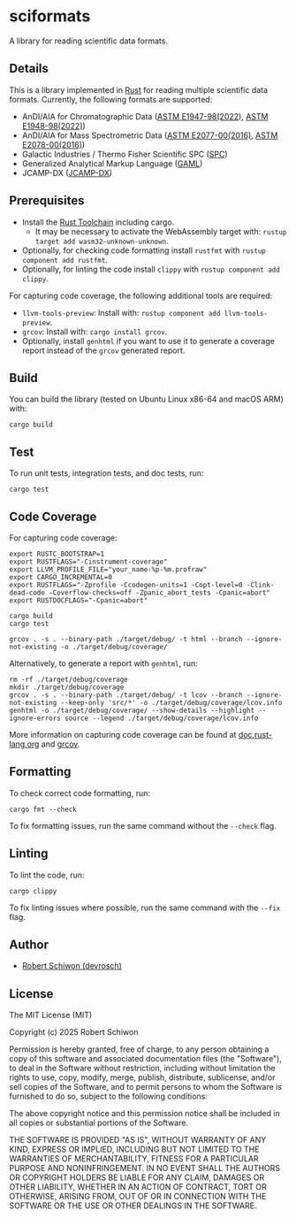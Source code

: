 # sciformats

A library for reading scientific data formats.

## Details

This is a library implemented in [Rust](https://www.rust-lang.org/) for reading multiple scientific data formats. Currently, the following formats are supported:
* AnDI/AIA for Chromatographic Data ([ASTM E1947-98(2022)](https://www.astm.org/e1947-98r22.html), [ASTM E1948-98(2022)](https://www.astm.org/e1948-98r22.html))
* AnDI/AIA for Mass Spectrometric Data ([ASTM E2077-00(2016)](https://www.astm.org/e2077-00r16.html), [ASTM E2078-00(2016)](https://www.astm.org/e2078-00r16.html))
* Galactic Industries / Thermo Fisher Scientific SPC ([SPC](https://en.wikipedia.org/wiki/SPC_file_format))
* Generalized Analytical Markup Language ([GAML](https://www.gaml.org/))
* JCAMP-DX ([JCAMP-DX](http://www.jcamp-dx.org/))

## Prerequisites

* Install the [Rust Toolchain](https://www.rust-lang.org/tools/install) including cargo.
    * It may be necessary to activate the WebAssembly target with: `rustup target add wasm32-unknown-unknown`.
* Optionally, for checking code formatting install `rustfmt` with `rustup component add rustfmt`.
* Optionally, for linting the code install `clippy` with `rustup component add clippy`.

For capturing code coverage, the following additional tools are required:
* `llvm-tools-preview`: Install with: `rustup component add llvm-tools-preview`.
* `grcov`: Install with: `cargo install grcov`.
* Optionally, install `genhtml` if you want to use it to generate a coverage report instead of the `grcov` generated report.

## Build

You can build the library (tested on Ubuntu Linux x86-64 and macOS ARM) with:

```
cargo build
```

## Test

To run unit tests, integration tests, and doc tests, run:

```
cargo test
```

## Code Coverage

For capturing code coverage:

```
export RUSTC_BOOTSTRAP=1
export RUSTFLAGS="-Cinstrument-coverage"
export LLVM_PROFILE_FILE="your_name-%p-%m.profraw"
export CARGO_INCREMENTAL=0
export RUSTFLAGS="-Zprofile -Ccodegen-units=1 -Copt-level=0 -Clink-dead-code -Coverflow-checks=off -Zpanic_abort_tests -Cpanic=abort"
export RUSTDOCFLAGS="-Cpanic=abort"

cargo build
cargo test

grcov . -s . --binary-path ./target/debug/ -t html --branch --ignore-not-existing -o ./target/debug/coverage/
```

Alternatively, to generate a report with `genhtml`, run:

```
rm -rf ./target/debug/coverage
mkdir ./target/debug/coverage
grcov . -s . --binary-path ./target/debug/ -t lcov --branch --ignore-not-existing --keep-only 'src/*' -o ./target/debug/coverage/lcov.info
genhtml -o ./target/debug/coverage/ --show-details --highlight --ignore-errors source --legend ./target/debug/coverage/lcov.info
```

More information on capturing code coverage can be found at [doc.rust-lang.org](https://doc.rust-lang.org/rustc/instrument-coverage.html) and [grcov](https://github.com/mozilla/grcov).

## Formatting

To check correct code formatting, run:
```
cargo fmt --check
```

To fix formatting issues, run the same command without the `--check` flag.

## Linting

To lint the code, run:
```
cargo clippy
```

To fix linting issues where possible, run the same command with the `--fix` flag.

## Author

- [Robert Schiwon (devrosch)](https://github.com/devrosch)

## License

The MIT License (MIT)

Copyright (c) 2025 Robert Schiwon

Permission is hereby granted, free of charge, to any person obtaining a copy
of this software and associated documentation files (the "Software"), to deal
in the Software without restriction, including without limitation the rights
to use, copy, modify, merge, publish, distribute, sublicense, and/or sell
copies of the Software, and to permit persons to whom the Software is
furnished to do so, subject to the following conditions:

The above copyright notice and this permission notice shall be included in all
copies or substantial portions of the Software.

THE SOFTWARE IS PROVIDED "AS IS", WITHOUT WARRANTY OF ANY KIND,
EXPRESS OR IMPLIED, INCLUDING BUT NOT LIMITED TO THE WARRANTIES OF
MERCHANTABILITY, FITNESS FOR A PARTICULAR PURPOSE AND NONINFRINGEMENT.
IN NO EVENT SHALL THE AUTHORS OR COPYRIGHT HOLDERS BE LIABLE FOR ANY CLAIM,
DAMAGES OR OTHER LIABILITY, WHETHER IN AN ACTION OF CONTRACT, TORT OR
OTHERWISE, ARISING FROM, OUT OF OR IN CONNECTION WITH THE SOFTWARE OR THE USE
OR OTHER DEALINGS IN THE SOFTWARE.
